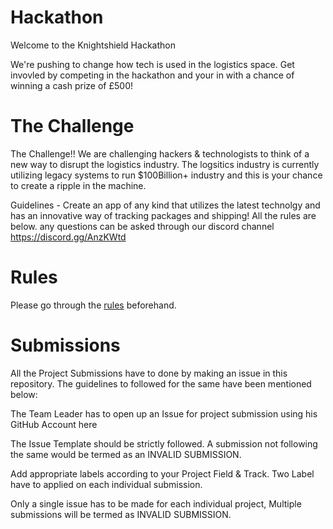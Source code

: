 # Hackathon
Welcome to the Knightshield Hackathon

We're pushing to change how tech is used in the logistics space.
Get invovled by competing in the hackathon and your in with a chance of winning a cash prize of £500!

# The Challenge

The Challenge!! We are challenging hackers & technologists to think of a new way to disrupt the logistics industry. The logsitics industry is currently utilizing legacy systems to run $100Billion+ industry and this is your chance to create a ripple in the machine.

Guidelines - Create an app of any kind that utilizes the latest technolgy and has an innovative way of tracking packages and shipping! All the rules are below. 
any questions can be asked through our discord channel https://discord.gg/AnzKWtd


# Rules

Please go through the [rules](rules.md) beforehand.

# Submissions 

All the Project Submissions have to done by making an issue in this repository. The guidelines to followed for the same have been mentioned below:

The Team Leader has to open up an Issue for project submission using his GitHub Account here

The Issue Template should be strictly followed. A submission not following the same would be termed as an INVALID SUBMISSION.

Add appropriate labels according to your Project Field & Track. Two Label have to applied on each individual submission.

Only a single issue has to be made for each individual project, Multiple submissions will be termed as INVALID SUBMISSION.
